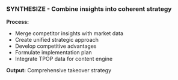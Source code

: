 ### SYNTHESIZE - Combine insights into coherent strategy

**Process:**

- Merge competitor insights with market data
- Create unified strategic approach
- Develop competitive advantages
- Formulate implementation plan
- Integrate TPOP data for content engine

**Output:** Comprehensive takeover strategy

